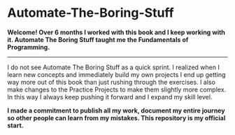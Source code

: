 # **Automate-The-Boring-Stuff**

**Welcome! Over 6 months I worked with this book and I keep working with it. Automate The Boring Stuff taught me the Fundamentals of Programming.**
_______________________________________________________________________________________________________________________________________________________________

I do not see Automate The Boring Stuff as a quick sprint. I realized when I learn new concepts and immediately build my own projects I end up getting way more out of this book than just rushing through the exercises. I also make changes to the Practice Projects to make them slightly more complex. In this way I always keep pushing it forward and I expand my skill level.



**I made a commitment to publish all my work, document my entire journey so other people can learn from my mistakes. This repository is my official start.**
